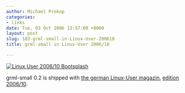 ```yaml
---
author: Michael Prokop
categories:
- links
date: Tue, 03 Oct 2006 13:57:00 +0000
layout: post
slug: 183-grml-small-in-Linux-User-200610
title: grml-small in Linux-User 2006/10

---
```

[![Linux User 2006/10 Bootsplash](/images/bootscreen.serendipityThumb.png)](http://www.linux-user.de/ausgabe/2006/10/201-heft-dvd/bootscreen.png)

grml\-small 0\.2 is shipped with [the german Linux\-User magazin](http://www.linux-user.de/), [edition 2006/10](http://www.linux-user.de/ausgabe/2006/10/208-livesysteme/index.html).

